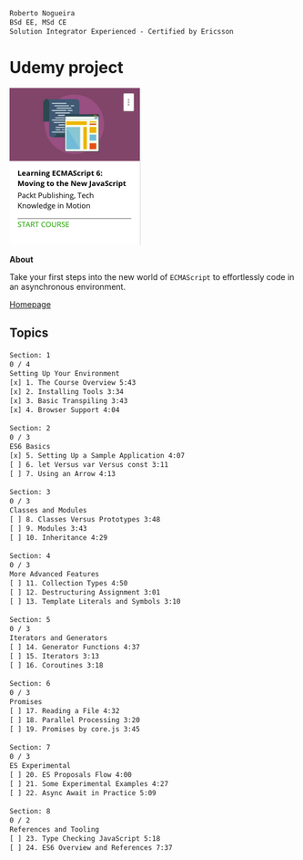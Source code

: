 ```
Roberto Nogueira  
BSd EE, MSd CE
Solution Integrator Experienced - Certified by Ericsson
```
# Udemy project

![udemy image](images/udemy.png)

**About**

Take your first steps into the new world of `ECMAScript` to effortlessly code in an asynchronous environment.

[Homepage](https://www.udemy.com/learning-ecmascript-6-moving-to-the-new-javascript/)

## Topics
```
Section: 1
0 / 4
Setting Up Your Environment
[x] 1. The Course Overview 5:43
[x] 2. Installing Tools 3:34
[x] 3. Basic Transpiling 3:43
[x] 4. Browser Support 4:04

Section: 2
0 / 3
ES6 Basics
[x] 5. Setting Up a Sample Application 4:07
[ ] 6. let Versus var Versus const 3:11
[ ] 7. Using an Arrow 4:13

Section: 3
0 / 3
Classes and Modules
[ ] 8. Classes Versus Prototypes 3:48
[ ] 9. Modules 3:43
[ ] 10. Inheritance 4:29

Section: 4
0 / 3
More Advanced Features
[ ] 11. Collection Types 4:50
[ ] 12. Destructuring Assignment 3:01
[ ] 13. Template Literals and Symbols 3:10

Section: 5
0 / 3
Iterators and Generators
[ ] 14. Generator Functions 4:37
[ ] 15. Iterators 3:13
[ ] 16. Coroutines 3:18

Section: 6
0 / 3
Promises
[ ] 17. Reading a File 4:32
[ ] 18. Parallel Processing 3:20
[ ] 19. Promises by core.js 3:45

Section: 7
0 / 3
ES Experimental
[ ] 20. ES Proposals Flow 4:00
[ ] 21. Some Experimental Examples 4:27
[ ] 22. Async Await in Practice 5:09

Section: 8
0 / 2
References and Tooling
[ ] 23. Type Checking JavaScript 5:18
[ ] 24. ES6 Overview and References 7:37
```
